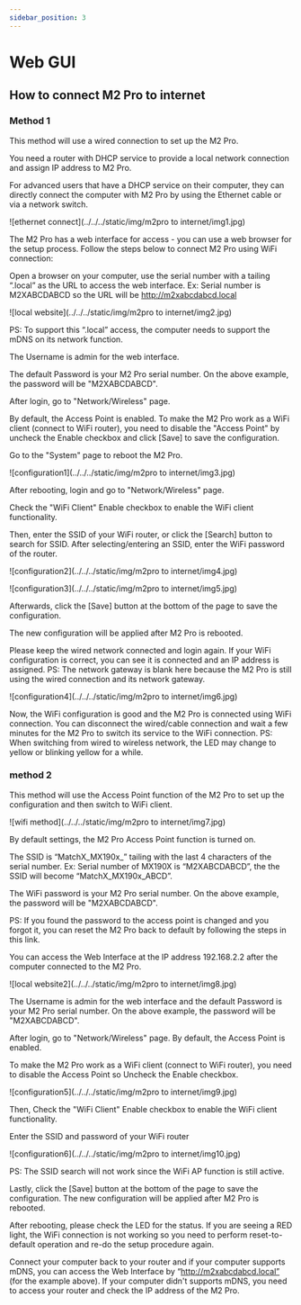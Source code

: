 ```yaml
---
sidebar_position: 3
---
```


# Web GUI
## How to connect M2 Pro to internet
### Method 1
This method will use a wired connection to set up the M2 Pro.

You need a router with DHCP service to provide a local network connection and assign IP address to M2 Pro.

For advanced users that have a DHCP service on their computer, they can directly connect the computer with M2 Pro by using the Ethernet cable or via a network switch.

![ethernet connect](../../../static/img/m2pro to internet/img1.jpg)

The M2 Pro has a web interface for access - you can use a web browser for the setup process. Follow the steps below to connect M2 Pro using WiFi connection:

Open a browser on your computer, use the serial number with a tailing “.local” as the URL to access the web interface. Ex: Serial number is M2XABCDABCD so the URL will be http://m2xabcdabcd.local

![local website](../../../static/img/m2pro to internet/img2.jpg)

PS: To support this “.local” access, the computer needs to support the mDNS on its network function.

The Username is admin for the web interface.

The default Password is your M2 Pro serial number. On the above example, the password will be "M2XABCDABCD".

After login, go to "Network/Wireless" page.

By default, the Access Point is enabled. To make the M2 Pro work as a WiFi client (connect to WiFi router), you need to disable the "Access Point" by uncheck the Enable checkbox and click [Save] to save the configuration.

Go to the "System" page to reboot the M2 Pro.

![configuration1](../../../static/img/m2pro to internet/img3.jpg)

After rebooting, login and go to "Network/Wireless" page.

Check the "WiFi Client" Enable checkbox to enable the WiFi client functionality.

Then, enter the SSID of your WiFi router, or click the [Search] button to search for SSID.
After selecting/entering an SSID, enter the WiFi password of the router.

![configuration2](../../../static/img/m2pro to internet/img4.jpg)

![configuration3](../../../static/img/m2pro to internet/img5.jpg)

Afterwards, click the [Save] button at the bottom of the page to save the configuration.

The new configuration will be applied after M2 Pro is rebooted.

Please keep the wired network connected and login again. If your WiFi configuration is correct, you can see it is connected and an IP address is assigned.
PS: The network gateway is blank here because the M2 Pro is still using the wired connection and its network gateway.

![configuration4](../../../static/img/m2pro to internet/img6.jpg)

Now, the WiFi configuration is good and the M2 Pro is connected using WiFi connection. You can disconnect the wired/cable connection and wait a few minutes for the M2 Pro to switch its service to the WiFi connection.
PS: When switching from wired to wireless network, the LED may change to yellow or blinking yellow for a while.

### method 2
This method will use the Access Point function of the M2 Pro to set up the configuration and then switch to WiFi client.

![wifi method](../../../static/img/m2pro to internet/img7.jpg)

By default settings, the M2 Pro Access Point function is turned on.

The SSID is “MatchX_MX190x_” tailing with the last 4 characters of the serial number. Ex: Serial number of MX190X is “M2XABCDABCD”, the the SSID will become “MatchX_MX190x_ABCD”.

The WiFi password is your M2 Pro serial number. On the above example, the password will be "M2XABCDABCD".

PS: If you found the password to the access point is changed and you forgot it, you can reset the M2 Pro back to default by following the steps in this link.

You can access the Web Interface at the IP address 192.168.2.2 after the computer connected to the M2 Pro.

![local website2](../../../static/img/m2pro to internet/img8.jpg)

The Username is admin for the web interface and the default Password is your M2 Pro serial number. On the above example, the password will be "M2XABCDABCD".

After login, go to "Network/Wireless" page. By default, the Access Point is enabled.

To make the M2 Pro work as a WiFi client (connect to WiFi router), you need to disable the Access Point so Uncheck the Enable checkbox.

![configuration5](../../../static/img/m2pro to internet/img9.jpg)

Then, Check the "WiFi Client" Enable checkbox to enable the WiFi client functionality.

Enter the SSID and password of your WiFi router

![configuration6](../../../static/img/m2pro to internet/img10.jpg)

PS: The SSID search will not work since the WiFi AP function is still active.

Lastly, click the [Save] button at the bottom of the page to save the configuration. The new configuration will be applied after M2 Pro is rebooted.

After rebooting, please check the LED for the status. If you are seeing a RED light, the WiFi connection is not working so you need to perform reset-to-default operation and re-do the setup procedure again.

Connect your computer back to your router and if your computer supports mDNS, you can access the Web Interface by “http://m2xabcdabcd.local” (for the example above). If your computer didn't supports mDNS, you need to access your router and check the IP address of the M2 Pro.
